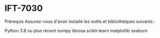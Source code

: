 # IFT-7030

Prérequis
Assurez-vous d'avoir installé les outils et bibliothèques suivants :

Python 3.8 ou plus récent
numpy
librosa
scikit-learn
matplotlib
seaborn